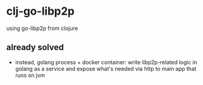 # clj-go-libp2p
using go-libp2p from clojure


## already solved

- instead, golang process + docker container: write libp2p-related logic in golang as a service and expose what's needed via http to main app that runs on jvm